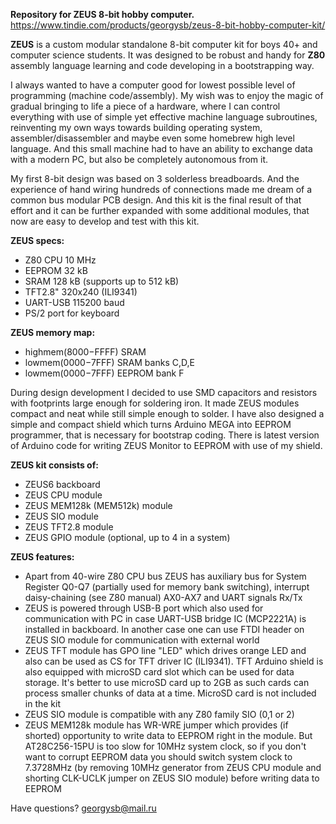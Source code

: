 **Repository for ZEUS 8-bit hobby computer.**
https://www.tindie.com/products/georgysb/zeus-8-bit-hobby-computer-kit/

**ZEUS** is a custom modular standalone 8-bit computer kit for boys 40+ and computer science students. It was designed to be robust and handy for **Z80** assembly language learning and code developing in a bootstrapping way.  

I always wanted to have a computer good for lowest possible level of programming (machine code/assembly). My wish was to enjoy the magic of gradual bringing to life a piece of a hardware, where I can control everything with use of simple yet effective machine language subroutines, reinventing my own ways towards building operating system, assembler/disassembler and maybe even some homebrew high level language. And this small machine had to have an ability to exchange data with a modern PC, but also be completely autonomous from it.  

My first 8-bit design was based on 3 solderless breadboards. And the experience of hand wiring hundreds of connections made me dream of a common bus modular PCB design. And this kit is the final result of that effort and it can be further expanded with some additional modules, that now are easy to develop and test with this kit.

**ZEUS specs:**  
- Z80 CPU 10 MHz 
- EEPROM 32 kB
- SRAM 128 kB (supports up to 512 kB)
- TFT2.8" 320x240 (ILI9341)
- UART-USB 115200 baud
- PS/2 port for keyboard

**ZEUS memory map:**  
- highmem($8000-$FFFF) SRAM
- lowmem($0000-$7FFF) SRAM banks C,D,E
- lowmem($0000-$7FFF) EEPROM bank F

During design development I decided to use SMD capacitors and resistors with footprints large enough for soldering iron. It made ZEUS modules compact and neat while still simple enough to solder. I have also designed a simple and compact shield which turns Arduino MEGA into EEPROM programmer, that is necessary for bootstrap coding. There is latest version of Arduino code for writing ZEUS Monitor to EEPROM with use of my shield.

**ZEUS kit consists of:**  
- ZEUS6 backboard
- ZEUS CPU module
- ZEUS MEM128k (MEM512k) module
- ZEUS SIO module
- ZEUS TFT2.8 module
- ZEUS GPIO module (optional, up to 4 in a system)

**ZEUS features:** 
- Apart from 40-wire Z80 CPU bus ZEUS has auxiliary bus for System Register Q0-Q7 (partially used for memory bank switching), interrupt daisy-chaining (see Z80 manual) AX0-AX7 and UART signals Rx/Tx
- ZEUS is powered through USB-B port which also used for communication with PC in case UART-USB bridge IC (MCP2221A) is installed in backboard. In another case one can use FTDI header on ZEUS SIO module for communication with external world
- ZEUS TFT module has GPO line "LED" which drives orange LED and also can be used as CS for TFT driver IC (ILI9341). TFT Arduino shield is also equipped with microSD card slot which can be used for data storage. It's better to use microSD card up to 2GB as such cards can process smaller chunks of data at a time. MicroSD card is not included in the kit
- ZEUS SIO module is compatible with any Z80 family SIO (0,1 or 2)
- ZEUS MEM128k module has WR-WRE jumper which provides (if shorted) opportunity to write data to EEPROM right in the module. But AT28C256-15PU is too slow for 10MHz system clock, so if you don't want to corrupt EEPROM data you should switch system clock to 7.3728MHz (by removing 10MHz generator from ZEUS CPU module and shorting CLK-UCLK jumper on ZEUS SIO module) before writing data to EEPROM

Have questions?
georgysb@mail.ru
